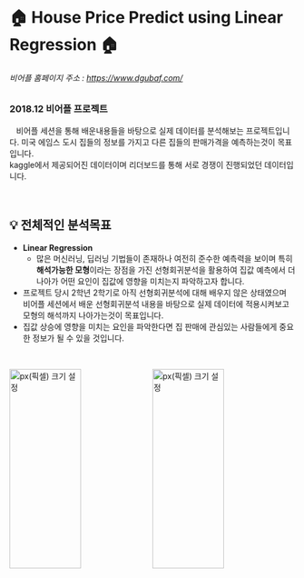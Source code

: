 # :house: House Price Predict using Linear Regression :house: <br>
###### 비어플 홈페이지 주소 : https://www.dgubaf.com/

### 2018.12 비어플 프로젝트
&nbsp;&nbsp; 비어플 세션을 통해 배운내용들을 바탕으로 실제 데이터를 분석해보는 프로젝트입니다. 미국 에임스 도시 집들의 정보를 가지고 다른 집들의 판매가격을 예측하는것이 목표입니다.<br>
kaggle에서 제공되어진 데이터이며 리더보드를 통해 서로 경쟁이 진행되었던 데이터입니다.

<br>

## :bulb: 전체적인 분석목표
 - **Linear Regression**
   + 많은 머신러닝, 딥러닝 기법들이 존재하나 여전히 준수한 예측력을 보이며 특히 **해석가능한 모형**이라는 장점을 가진 선형회귀분석을 활용하여 집값 예측에서 더 나아가 어떤 요인이 집값에 영향을 미치는지 파악하고자 합니다.<br>
 - 프로젝트 당시 2학년 2학기로 아직 선형회귀분석에 대해 배우지 않은 상태였으며 비어플 세션에서 배운 선형회귀분석 내용을 바탕으로 실제 데이터에 적용시켜보고 모형의 해석까지 나아가는것이 목표입니다.<br>
 - 집값 상승에 영향을 미치는 요인을 파악한다면 집 판매에 관심있는 사람들에게 중요한 정보가 될 수 있을 것입니다.

<br>

<img src="https://user-images.githubusercontent.com/61648914/90131156-a58cd000-dda6-11ea-8a81-dda5e494d0b4.png" width="50%" height="30%" title="px(픽셀) 크기 설정"><img src="https://user-images.githubusercontent.com/61648914/90131258-cce39d00-dda6-11ea-922c-edf34f5d5af3.png" width="50%" height="30%" title="px(픽셀) 크기 설정">

